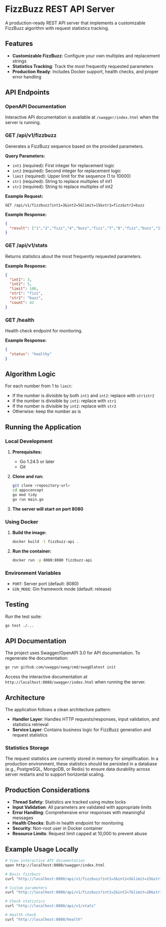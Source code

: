 # FizzBuzz REST API Server

A production-ready REST API server that implements a customizable FizzBuzz algorithm with request statistics tracking.

## Features

- **Customizable FizzBuzz**: Configure your own multiples and replacement strings
- **Statistics Tracking**: Track the most frequently requested parameters
- **Production Ready**: Includes Docker support, health checks, and proper error handling

## API Endpoints

### OpenAPI Documentation

Interactive API documentation is available at `/swagger/index.html` when the server is running.

### GET /api/v1/fizzbuzz

Generates a FizzBuzz sequence based on the provided parameters.

**Query Parameters:**
- `int1` (required): First integer for replacement logic
- `int2` (required): Second integer for replacement logic  
- `limit` (required): Upper limit for the sequence (1 to 10000)
- `str1` (required): String to replace multiples of int1
- `str2` (required): String to replace multiples of int2

**Example Request:**
```
GET /api/v1/fizzbuzz?int1=3&int2=5&limit=15&str1=fizz&str2=buzz
```

**Example Response:**
```json
{
  "result": ["1","2","fizz","4","buzz","fizz","7","8","fizz","buzz","11","fizz","13","14","fizzbuzz"]
}
```

### GET /api/v1/stats

Returns statistics about the most frequently requested parameters.

**Example Response:**
```json
{
  "int1": 3,
  "int2": 5,
  "limit": 100,
  "str1": "fizz",
  "str2": "buzz",
  "count": 42
}
```

### GET /health

Health check endpoint for monitoring.

**Example Response:**
```json
{
  "status": "healthy"
}
```

## Algorithm Logic

For each number from 1 to `limit`:
- If the number is divisible by both `int1` and `int2`: replace with `str1str2`
- If the number is divisible by `int1`: replace with `str1`
- If the number is divisible by `int2`: replace with `str2`
- Otherwise: keep the number as is

## Running the Application

### Local Development

1. **Prerequisites:**
   - Go 1.24.5 or later
   - Git

2. **Clone and run:**
   ```bash
   git clone <repository-url>
   cd appsconcept
   go mod tidy
   go run main.go
   ```

3. **The server will start on port 8080**

### Using Docker

1. **Build the image:**
   ```bash
   docker build -t fizzbuzz-api .
   ```

2. **Run the container:**
   ```bash
   docker run -p 8080:8080 fizzbuzz-api
   ```

### Environment Variables

- `PORT`: Server port (default: 8080)
- `GIN_MODE`: Gin framework mode (default: release)

## Testing

Run the test suite:
```bash
go test ./...
```

## API Documentation

The project uses Swagger/OpenAPI 3.0 for API documentation. To regenerate the documentation:

```bash
go run github.com/swaggo/swag/cmd/swag@latest init
```

Access the interactive documentation at `http://localhost:8080/swagger/index.html` when running the server.

## Architecture

The application follows a clean architecture pattern:

- **Handler Layer**: Handles HTTP requests/responses, input validation, and statistics retrieval
- **Service Layer**: Contains business logic for FizzBuzz generation and request statistics

### Statistics Storage

The request statistics are currently stored in memory for simplification. In a production environment, these statistics should be persisted in a database (e.g., PostgreSQL, MongoDB, or Redis) to ensure data durability across server restarts and to support horizontal scaling.

## Production Considerations

- **Thread Safety**: Statistics are tracked using mutex locks
- **Input Validation**: All parameters are validated with appropriate limits
- **Error Handling**: Comprehensive error responses with meaningful messages
- **Health Checks**: Built-in health endpoint for monitoring
- **Security**: Non-root user in Docker container
- **Resource Limits**: Request limit capped at 10,000 to prevent abuse

## Example Usage Locally

```bash
# View interactive API documentation
open http://localhost:8080/swagger/index.html

# Basic fizzbuzz
curl "http://localhost:8080/api/v1/fizzbuzz?int1=3&int2=5&limit=15&str1=fizz&str2=buzz"

# Custom parameters
curl "http://localhost:8080/api/v1/fizzbuzz?int1=2&int2=7&limit=20&str1=foo&str2=bar"

# Check statistics
curl "http://localhost:8080/api/v1/stats"

# Health check
curl "http://localhost:8080/health"
```